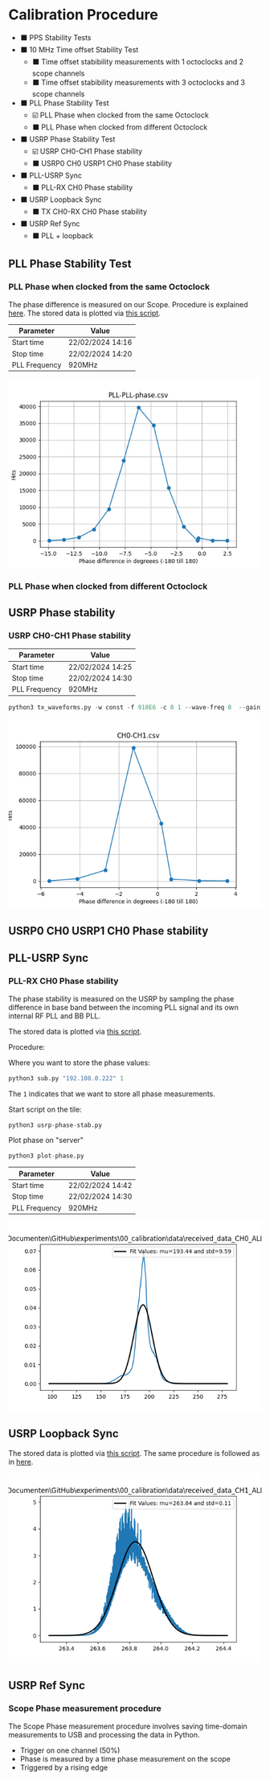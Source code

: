 # Calibration Procedure

- ⬛ PPS Stability Tests
- ⬛ 10 MHz Time offset Stability Test
  * ⬛ Time offset stabibility measurements with 1 octoclocks and 2 scope channels
  * ⬛ Time offset stabibility measurements with 3 octoclocks and 3 scope channels
- ⬛ PLL Phase Stability Test
  * ☑️ PLL Phase when clocked from the same Octoclock
  * ⬛ PLL Phase when clocked from different Octoclock
- ⬛ USRP Phase Stability Test   
  * ☑️ USRP CH0-CH1 Phase stability
  * ⬛ USRP0 CH0 USRP1 CH0 Phase stability
- ⬛ PLL-USRP Sync
  * ⬛ PLL-RX CH0 Phase stability
- ⬛ USRP Loopback Sync
  * ⬛ TX CH0-RX CH0 Phase stability
- ⬛ USRP Ref Sync
  * ⬛ PLL + loopback



## PLL Phase Stability Test

### PLL Phase when clocked from the same Octoclock

The phase difference is measured on our Scope. Procedure is explained [here](#scope-phase-measurement-procedure).
The stored data is plotted via [this script](data/plot-hist-scope.py).


| Parameter | Value |
|-|-|
|Start time | 22/02/2024 14:16|
|Stop time | 22/02/2024 14:20|
|PLL Frequency|920MHz|


![PLL-PLL-phase](data/PLL-PLL-phase-plot.png)


### PLL Phase when clocked from different Octoclock

## USRP Phase stability

### USRP CH0-CH1 Phase stability

| Parameter | Value |
|-|-|
|Start time | 22/02/2024 14:25|
|Stop time | 22/02/2024 14:30|
|PLL Frequency|920MHz|

```python
python3 tx_waveforms.py -w const -f 910E6 -c 0 1 --wave-freq 0  --gain 50 --wave-ampl 1.0 -d 600
```

![CH0-CH1](data/CH0-CH1-plot.png)

## USRP0 CH0 USRP1 CH0 Phase stability

## PLL-USRP Sync

### PLL-RX CH0 Phase stability

The phase stability is measured on the USRP by sampling the phase difference in base band between the incoming PLL signal and its own internal RF PLL and BB PLL.

The stored data is plotted via [this script](data/plot-phase-USRP.py).


Procedure:

Where you want to store the phase values:
```python
python3 sub.py "192.108.0.222" 1
```
The `1` indicates that we want to store all phase measurements.

Start script on the tile:
```python
python3 usrp-phase-stab.py
```

Plot phase on "server"
```python
python3 plot-phase.py
```

| Parameter | Value |
|-|-|
|Start time | 22/02/2024 14:42|
|Stop time | 22/02/2024 14:30|
|PLL Frequency|920MHz|


![PLL-USRP](data/received_data_CH0_ALL_2024-02-22_14-10-06.png)


## USRP Loopback Sync

The stored data is plotted via [this script](data/plot-phase-USRP.py). The same procedure is followed as in [here](#pll-rx-ch0-phase-stability).

![LOOPBACK-USRP](data/received_data_CH1_ALL_2024-02-22_14-10-06.png)


## USRP Ref Sync


### Scope Phase measurement procedure

The Scope Phase measurement procedure involves saving time-domain measurements to USB and processing the data in Python.
- Trigger on one channel (50%)
- Phase is measured by a time phase measurement on the scope
- Triggered by a rising edge
